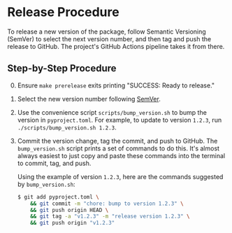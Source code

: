 # Release Procedure

To release a new version of the package, follow Semantic Versioning (SemVer) to select the next version number, and then tag and push the release to GitHub. The project's GitHub Actions pipeline takes it from there.

## Step-by-Step Procedure

0. Ensure `make prerelease` exits printing "SUCCESS: Ready to release."
1. Select the new version number following [SemVer](https://semver.org/).
2. Use the convenience script `scripts/bump_version.sh` to bump the version in `pyproject.toml`. For example, to update to version `1.2.3`, run `./scripts/bump_version.sh 1.2.3`.
3. Commit the version change, tag the commit, and push to GitHub. The `bump_version.sh` script prints a set of commands to do this. It's almost always easiest to just copy and paste these commands into the terminal to commit, tag, and push.

    Using the example of version `1.2.3`, here are the commands suggested by `bump_version.sh`:

    ```sh
    $ git add pyproject.toml \
        && git commit -m "chore: bump to version 1.2.3" \
        && git push origin HEAD \
        && git tag -a "v1.2.3" -m "release version 1.2.3" \
        && git push origin "v1.2.3"
    ```
